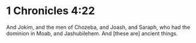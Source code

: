 # 1 Chronicles 4:22

And Jokim, and the men of Chozeba, and Joash, and Saraph, who had the dominion in Moab, and Jashubilehem. And [these are] ancient things.